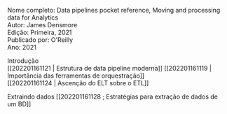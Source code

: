 Nome completo: Data pipelines pocket reference, Moving and processing data for Analytics  
Autor: James Densmore  
Edição: Primeira, 2021  
Publicado por: O'Reilly    
Ano: 2021  

Introdução  
[[202201161121 | Estrutura de data pipeline moderna]]
[[202201161119 | Importância das ferramentas de orquestração]]  
[[202201161124 | Ascenção do ELT sobre o ETL]]  

Extraindo dados
[[202201161128 ; Estratégias para extração de dados de um BD]]  